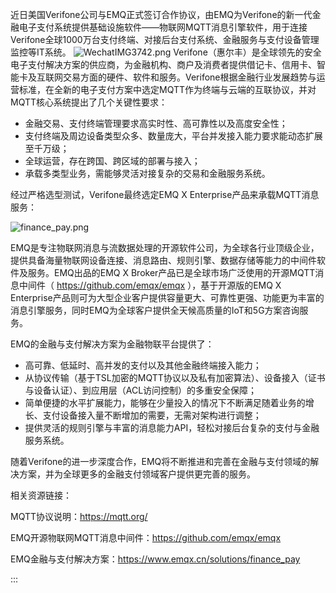 
 近日美国Verifone公司与EMQ正式签订合作协议，由EMQ为Verifone的新一代金融电子支付系统提供基础设施软件——物联网MQTT消息引擎软件，用于连接Verifone全球1000万台支付终端、对接后台支付系统、金融服务与支付设备管理监控等IT系统。
![WechatIMG3742.png](https://static.emqx.net/images/304f683cd9c044522ca9b2b547038dbb.png)
 Verifone（惠尔丰）是全球领先的安全电子支付解决方案的供应商，为金融机构、商户及消费者提供借记卡、信用卡、智能卡及互联网交易方面的硬件、软件和服务。Verifone根据金融行业发展趋势与运营标准，在全新的电子支付方案中选定MQTT作为终端与云端的互联协议，并对MQTT核心系统提出了几个关键性要求：

- 金融交易、支付终端管理要求高实时性、高可靠性以及高度安全性；
- 支付终端及周边设备类型众多、数量庞大，平台并发接入能力要求能动态扩展至千万级；
- 全球运营，存在跨国、跨区域的部署与接入；
- 承载多类型业务，需能够灵活对接复杂的交易和金融服务系统。

经过严格选型测试，Verifone最终选定EMQ X Enterprise产品来承载MQTT消息服务：

![finance_pay.png](https://static.emqx.net/images/0eade3b468d8c8995d4dac111e686920.png)

EMQ是专注物联网消息与流数据处理的开源软件公司，为全球各行业顶级企业，提供具备海量物联网设备连接、消息路由、规则引擎、数据存储等能力的中间件软件及服务。EMQ出品的EMQ X Broker产品已是全球市场广泛使用的开源MQTT消息中间件（ https://github.com/emqx/emqx ），基于开源版的EMQ X Enterprise产品则可为大型企业客户提供容量更大、可靠性更强、功能更为丰富的消息引擎服务，同时EMQ为全球客户提供全天候高质量的IoT和5G方案咨询服务。

EMQ的金融与支付解决方案为金融物联平台提供了：

- 高可靠、低延时、高并发的支付以及其他金融终端接入能力；
- 从协议传输（基于TSL加密的MQTT协议以及私有加密算法）、设备接入（证书与设备认证）、到应用层（ACL访问控制）的多重安全保障；
- 简单便捷的水平扩展能力，能够在少量投入的情况下不断满足随着业务的增长、支付设备接入量不断增加的需要，无需对架构进行调整；
- 提供灵活的规则引擎与丰富的消息能力API，轻松对接后台复杂的支付与金融服务系统。

随着Verifone的进一步深度合作，EMQ将不断推进和完善在金融与支付领域的解决方案，并为全球更多的金融支付领域客户提供更完善的服务。

相关资源链接：

MQTT协议说明：https://mqtt.org/

EMQ开源物联网MQTT消息中间件：https://github.com/emqx/emqx

EMQ金融与支付解决方案：https://www.emqx.cn/solutions/finance_pay

:::
